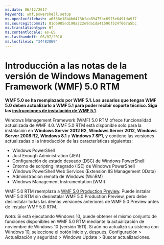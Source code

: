```yaml
---
ms.date: 06/12/2017
keywords: wmf,powershell,setup
ms.openlocfilehash: a6366e18b4b6478bfab89475bc6975e6491da9f7
ms.sourcegitcommit: 01d6985ed190a222e9da1da41596f524f607a5bc
ms.translationtype: HT
ms.contentlocale: es-ES
ms.lasthandoff: 06/07/2018
ms.locfileid: "34482869"
---
```

# <a name="windows-management-framework-wmf-50-rtm-release-notes-overview"></a>Introducción a las notas de la versión de Windows Management Framework (WMF) 5.0 RTM

**WMF 5.0 se ha reemplazado por WMF 5.1. Los usuarios que tengan WMF 5.0 deben actualizarlo a WMF 5.1 para poder recibir soporte técnico. Siga las [instrucciones de instalación de WMF 5.1](../5.1/install-configure.md)**.

Windows Management Framework (WMF) 5.0 RTM ofrece funcionalidad actualizada de WMF 4.0. WMF 5.0 RTM está disponible solo para la instalación en **Windows Server 2012 R2**, **Windows Server 2012**, **Windows Server 2008 R2**, **Windows 8.1** y **Windows 7 SP1**, y contiene las versiones actualizadas o la introducción de las características siguientes:

- Windows PowerShell
- Just Enough Administration (JEA)
- Configuración de estado deseado (DSC) de Windows PowerShell
- Entorno de scripting integrado (ISE) de Windows PowerShell
- Windows PowerShell Web Services (Extensión IIS Management OData)
- Administración remota de Windows (WinRM)
- Windows Management Instrumentation (WMI)

WMF 5.0 RTM reemplaza a [WMF 5.0 Production Preview](http://blogs.msdn.com/b/powershell/archive/2015/08/31/windows-management-framework-5-0-production-preview-is-now-available.aspx). Puede instalar WMF 5.0 RTM sin desinstalar WMF 5.0 Production Preview, pero debe desinstalar todas las demás versiones anteriores de WMF 5.0 Preview antes de instalar WMF 5.0 RTM.

*Nota:* Si está ejecutando Windows 10, puede obtener el mismo conjunto de funciones disponibles en WMF 5.0 RTM mediante la actualización de noviembre de Windows 10 (versión 1511). Si aún no actualizó su sistema con Windows 10, seleccione el botón Inicio y, después, Configuración > Actualización y seguridad > Windows Update > Buscar actualizaciones.

